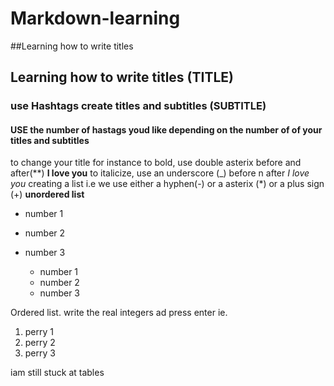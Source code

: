 # Markdown-learning
##Learning how to write titles
## Learning how to write titles (TITLE)
### use Hashtags create titles and subtitles (SUBTITLE)
#### USE the number of hastags youd like depending on the number of of your titles and subtitles

to change your title for instance to bold, use double asterix before and after(**)
**I love you**
to italicize, use an underscore (_) before n after
_I love you_
creating a list i.e we use either a hyphen(-) or a asterix (*) or a plus sign (+)
**unordered list**
- number 1
- number 2
- number 3

  * number 1
  * number 2
  * number 3

Ordered list.
write the real integers ad press enter
ie.
1. perry 1
2. perry 2
3. perry 3
    

iam still stuck at tables
